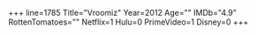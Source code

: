 +++
line=1785
Title="Vroomiz"
Year=2012
Age=""
IMDb="4.9"
RottenTomatoes=""
Netflix=1
Hulu=0
PrimeVideo=1
Disney=0
+++

